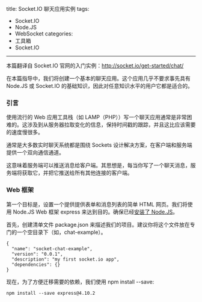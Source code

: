 title: Socket.IO 聊天应用实例
tags:
- Socket.IO
- Node.JS
- WebSocket
categories:
- 工具箱
- Socket.IO
---
本篇翻译自 Socket.IO 官网的入门实例：<http://socket.io/get-started/chat/>

在本篇指导中，我们将创建一个基本的聊天应用。这个应用几乎不要求事先具有 Node.JS 或 Socket.IO 的基础知识，因此对任意知识水平的用户它都是适合的。

### 引言

使用流行的 Web 应用工具栈（如 LAMP（PHP））写一个聊天应用通常是非常困难的。这涉及到从服务器拉取变化的信息，保持时间戳的跟踪，并且这比应该需要的速度慢很多。

通常是大多数实时聊天系统都是围绕 Sockets 设计解决方案，在客户端和服务端提供一个双向通信通道。

这意味着服务端可以推送消息给客户端。其思想是，每当你写了一个聊天消息，服务端将获取它，并把它推送给所有其他连接的客户端。

### Web 框架

第一个目标是，设置一个提供提供表单和消息列表的简单 HTML 网页。我们将使用 Node.JS Web 框架 express 来达到目的。确保已经[安装了 Node.JS](https://nodejs.org/en/)。

首先，创建清单文件 package.json 来描述我们的项目。建议你将这个文件放在专门的一个空目录下（如，chat-example）。

    {
      "name": "socket-chat-example",
      "version": "0.0.1",
      "description": "my first socket.io app",
      "dependencies": {}
    }

现在，为了方便迁移需要的依赖，我们使用 npm install --save:

    npm install --save express@4.10.2
